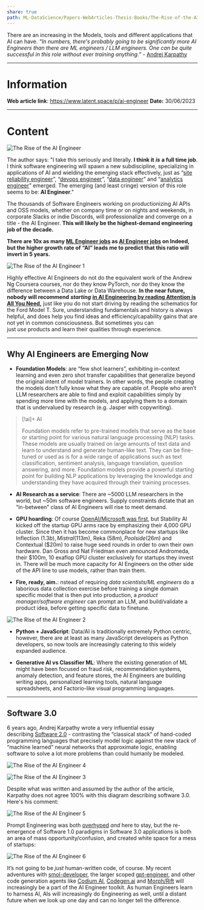 ```yaml
---
share: true
path: ML-DataScience/Papers-WebArticles-Thesis-Books/The-Rise-of-the-AI-Engineer
---
```

There are an increasing in the Models, tools and different applications that AI can have. _“In numbers, there's probably going to be significantly more AI Engineers than there are ML engineers / LLM engineers. One can be quite successful in this role without ever training anything.”_ - [Andrej Karpathy](https://twitter.com/karpathy/status/1674873002314563584)

---
# Information

**Web article link**:  https://www.latent.space/p/ai-engineer
**Date:** 30/06/2023

---
# Content

![The Rise of the AI Engineer](https://i.imgur.com/cu0GLfq.png)

The author says: "I take this seriously and literally. **I think it** _**is**_ **a full time job**. I think software engineering will spawn a new subdiscipline, specializing in applications of AI and wielding the emerging stack effectively, just as “[site reliability engineer](https://www.enov8.com/blog/the-history-of-sre/)”, “[devops engineer](https://www.bunnyshell.com/blog/history-of-devops/)”, “[data engineer](https://www.freecodecamp.org/news/the-rise-of-the-data-engineer-91be18f1e603/)” and “[analytics engineer](https://www.holistics.io/blog/analytics-engineering-what-we-know/)” emerged. The emerging (and least cringe) version of this role seems to be: **AI Engineer**."

The thousands of Software Engineers working on productionizing AI APIs and OSS models, whether on company time or on nights and weekends, in corporate Slacks or indie Discords, will professionalize and converge on a title - the AI Engineer. **This will likely be the highest-demand engineering job of the decade.**

**There are 10x as many [ML Engineer jobs](https://www.indeed.com/jobs?q=%22machine+learning+engineer%22&l=&vjk=92db5c6fe7c47a89) as [AI Engineer jobs](https://www.indeed.com/jobs?q=%22ai+engineer%22&l=&vjk=9d645e42687689ae) on Indeed, but the higher growth rate of “AI” leads me to predict that this ratio will invert in 5 years.**

![The Rise of the AI Engineer 1](https://i.imgur.com/rhenqq6.png)


Highly effective AI Engineers do not do the equivalent work of the Andrew Ng Coursera courses, nor do they know PyTorch, nor do they know the difference between a Data Lake or Data Warehouse. **In the near future, nobody will recommend** _**starting**_ **[in AI Engineering by reading Attention is All You Need](https://news.ycombinator.com/item?id=36432772),** just like you do not start driving by reading the schematics for the Ford Model T. Sure, understanding fundamentals and history is always helpful, and does help you find ideas and efficiency/capability gains that are not yet in common consciousness. But sometimes you can just _use_ products and learn their qualities through experience.

---
## Why AI Engineers are Emerging Now

- **Foundation Models**: are “few shot learners”, exhibiting in-context learning and even zero shot transfer capabilities that generalize beyond the original intent of model trainers. In other words, the people creating the models don’t fully know what they are capable of. People who aren’t LLM researchers are able to find and exploit capabilities simply by spending more time with the models, and applying them to a domain that is undervalued by research (e.g. Jasper with copywriting).

> [!ai]+ AI
>
> Foundation models refer to pre-trained models that serve as the base or starting point for various natural language processing (NLP) tasks. These models are usually trained on large amounts of text data and learn to understand and generate human-like text. They can be fine-tuned or used as is for a wide range of applications such as text classification, sentiment analysis, language translation, question answering, and more. Foundation models provide a powerful starting point for building NLP applications by leveraging the knowledge and understanding they have acquired through their training processes.

- **AI Research as a service**: There are ~5000 LLM researchers in the world, but ~50m software engineers. Supply constraints dictate that an “in-between” class of AI Engineers will rise to meet demand.

- **GPU hoarding**: Of course [OpenAI/Microsoft was first](https://news.microsoft.com/source/features/ai/openai-azure-supercomputer/), but Stability AI kicked off the startup GPU arms race by emphasizing their 4,000 GPU cluster. Since then it has become commonplace for new startups like Inflection ($1.3b), Mistral ($113m), Reka ($58m), Poolside ($26m) and Contextual ($20m) to raise huge seed rounds in order to own their own hardware. Dan Gross and Nat Friedman even announced Andromeda, their $100m, 10 exaflop GPU cluster exclusively for startups they invest in. There will be much more capacity for AI Engineers on the other side of the API line to use models, rather than train them.

- **Fire, ready, aim.**: nstead of requiring _data scientists/ML engineers_ do a laborious data collection exercise before training a single domain specific model that is then put into production, a _product manager/software engineer_ can prompt an LLM, and build/validate a product idea, before getting specific data to finetune.

![The Rise of the AI Engineer 2](https://i.imgur.com/jFXPbst.png)

- **Python + JavaScript**: Data/AI is traditionally extremely Python centric, however, there are at least as many JavaScript developers as Python developers, so now tools are increasingly catering to this widely expanded audience.

- **Generative AI vs Classifier ML**:  Where the existing generation of ML might have been focused on fraud risk, recommendation systems, anomaly detection, and feature stores, the AI Engineers are building writing apps, personalized learning tools, natural language spreadsheets, and Factorio-like visual programming languages.

---
##  Software 3.0

6 years ago, Andrej Karpathy wrote a very influential essay describing [Software 2.0](https://karpathy.medium.com/software-2-0-a64152b37c35) - contrasting the “classical stack” of hand-coded programming languages that precisely model logic against the new stack of “machine learned” neural networks that approximate logic, enabling software to solve a lot more problems than could humanly be modeled.

![The Rise of the AI Engineer 4](https://i.imgur.com/n4t28R7.png)


![The Rise of the AI Engineer 3](https://i.imgur.com/v4HBkJV.png)


Despite what was written and assumed by the author of the article, Karpathy does not agree 100% with this diagram describing software 3.0. Here's his comment:

![The Rise of the AI Engineer 5](https://i.imgur.com/pXAQCOB.png)

Prompt Engineering was both [overhyped](https://www.latent.space/p/why-prompt-engineering-and-generative) _and_ here to stay, but the re-emergence of Software 1.0 paradigms in Software 3.0 applications is both an area of mass opportunity/confusion, and created white space for a mess of startups:

![The Rise of the AI Engineer 6](https://i.imgur.com/tC5WHOB.png)

It’s not going to be _just_ human-written code, of course. My recent adventures with [smol-developer](https://twitter.com/swyx/status/1657892220492738560), the larger scoped [gpt-engineer](https://twitter.com/antonosika/status/1667641038104674306), and other code generation agents like [Codium AI](https://www.latent.space/p/codium-agents#details), [Codegen.ai](https://codegen.ai/) and [Morph/Rift](https://morph.so/) will increasingly be a part of the AI Engineer toolkit. As human Engineers learn to harness AI, AIs will increasingly do Engineering as well, until a distant future when we look up one day and can no longer tell the difference.

